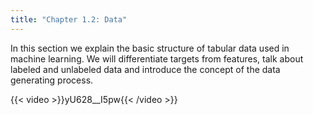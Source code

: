 ```yaml
---
title: "Chapter 1.2: Data"
---
```

In this section we explain the basic structure of tabular data used in machine learning. We will differentiate targets from features, talk about labeled and unlabeled data and introduce the concept of the data generating process.

{{< video >}}yU628__I5pw{{< /video >}}